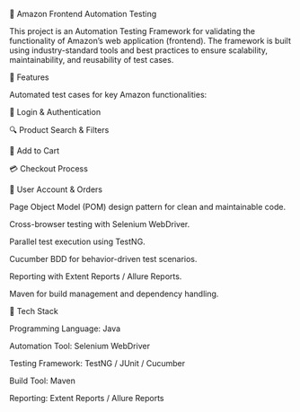 📌 Amazon Frontend Automation Testing

This project is an Automation Testing Framework for validating the functionality of Amazon’s web application (frontend). The framework is built using industry-standard tools and best practices to ensure scalability, maintainability, and reusability of test cases.

🔹 Features

Automated test cases for key Amazon functionalities:

🔑 Login & Authentication

🔍 Product Search & Filters

🛒 Add to Cart

💳 Checkout Process

👤 User Account & Orders

Page Object Model (POM) design pattern for clean and maintainable code.

Cross-browser testing with Selenium WebDriver.

Parallel test execution using TestNG.

Cucumber BDD for behavior-driven test scenarios.

Reporting with Extent Reports / Allure Reports.

Maven for build management and dependency handling.

🔹 Tech Stack

Programming Language: Java 

Automation Tool: Selenium WebDriver

Testing Framework: TestNG / JUnit / Cucumber

Build Tool: Maven

Reporting: Extent Reports / Allure Reports
